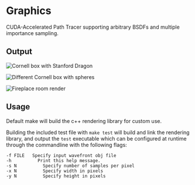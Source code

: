 # Graphics

CUDA-Accelerated Path Tracer supporting arbitrary BSDFs and multiple importance sampling.

## Output

![Cornell box with Stanford Dragon](/benchislett/Graphics/tree/output/output/cornell-dragon.png)

![Different Cornell box with spheres](/benchislett/Graphics/tree/output/output/cornell-spheres.png)

![Fireplace room render](/benchislett/Graphics/tree/output/output/room.png)

## Usage

Default make will build the c++ rendering library for custom use.

Building the included test file with `make test` will build and link the rendering library, and output the `test` executable
which can be configured at runtime through the commandline with the following flags:

```
-f FILE	  Specify input wavefront obj file
-h		    Print this help message.
-s N		  Specify number of samples per pixel
-x N		  Specify width in pixels
-y N		  Specify height in pixels
```
